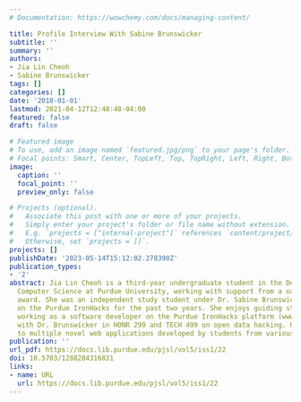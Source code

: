 ```yaml
---
# Documentation: https://wowchemy.com/docs/managing-content/

title: Profile Interview With Sabine Brunswicker
subtitle: ''
summary: ''
authors:
- Jia Lin Cheoh
- Sabine Brunswicker
tags: []
categories: []
date: '2018-01-01'
lastmod: 2021-04-12T12:48:48-04:00
featured: false
draft: false

# Featured image
# To use, add an image named `featured.jpg/png` to your page's folder.
# Focal points: Smart, Center, TopLeft, Top, TopRight, Left, Right, BottomLeft, Bottom, BottomRight.
image:
  caption: ''
  focal_point: ''
  preview_only: false

# Projects (optional).
#   Associate this post with one or more of your projects.
#   Simply enter your project's folder or file name without extension.
#   E.g. `projects = ["internal-project"]` references `content/project/deep-learning/index.md`.
#   Otherwise, set `projects = []`.
projects: []
publishDate: '2023-05-14T15:12:02.278390Z'
publication_types:
- '2'
abstract: Jia Lin Cheoh is a third-year undergraduate student in the Department of
  Computer Science at Purdue University, working with support from a national fellowship
  award. She was an independent study student under Dr. Sabine Brunswicker, working
  on the Purdue IronHacks for the past two years. She enjoys guiding students and
  working as a software developer on the Purdue IronHacks platform (www.ironhacks.com)
  with Dr. Brunswicker in HONR 299 and TECH 499 on open data hacking. Her team contributed
  to multiple novel web applications developed by students from various backgrounds.
publication: ''
url_pdf: https://docs.lib.purdue.edu/pjsl/vol5/iss1/22
doi: 10.5703/1288284316831
links:
- name: URL
  url: https://docs.lib.purdue.edu/pjsl/vol5/iss1/22
---
```

